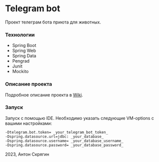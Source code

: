 # Telegram bot
Проект телеграм бота приюта для животных.

### Технологии
* Spring Boot
* Spring Web
* Spring Data
* Pengrad
* Junit
* Mockito

### Описание проекта

Подробное описание проекта в [Wiki](https://github.com/m7only/telegram.bot/wiki).

### Запуск

Запуск с помощью IDE. Необходимо указать следующие VM-options с вашими настройками:
```
-Dtelegram.bot.token= _your_telegram_bot_token_
-Dspring.datasource.url=jdbc: _your_database_
-Dspring.datasource.username= _your_database_username_
-Dspring.datasource.password= _your_database_password_
```

2023, Антон Скрягин


